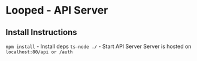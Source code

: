 # Looped - API Server

## Install Instructions
```npm install``` - Install deps
```ts-node ./``` - Start API Server
Server is hosted on ```localhost:80/api or /auth```

